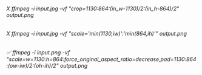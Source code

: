 ###### X ffmpeg -i input.jpg -vf "crop=1130:864:(in_w-1130)/2:(in_h-864)/2" output.png
###### X ffmpeg -i input.jpg -vf "scale='min(1130,iw)':'min(864,ih)'" output.png
###### ✅ ffmpeg -i input.png -vf "scale=w=1130:h=864:force_original_aspect_ratio=decrease,pad=1130:864:(ow-iw)/2:(oh-ih)/2" output.png
